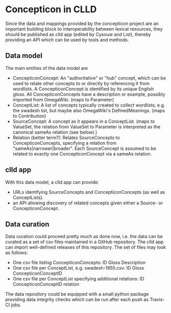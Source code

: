 Concepticon in CLLD
===================

Since the data and mappings provided by the concepticon project are an important
building block to interoperability between lexical resources, they should be
published as clld app (edited by Cysouw and List), thereby providing an API
which can be used by tools and methods.


Data model
----------

The main entities of the data model are

- ConcepticonConcept: An "authoritative" or "hub" concept, which can be used
  to relate other concepts to or directly by referencing it from wordlists.
  A ConcepticonConcept is identified by its unique English gloss. All
  ConcepticonConcepts have a description or example, possibly imported from
  OmegaWiki. (maps to Parameter)
- ConceptList: A list of concepts typically created to collect wordlists;
  e.g. the swadesh list, but maybe also OmegaWiki's DefinedMeanings.
  (maps to Contribution)
- SourceConcept: A concept as it appears in a ConceptList.
  (maps to ValueSet, the relation from ValueSet to Parameter is interpreted as
  the canonical sameAs relation (see below).)
- Relation (better term?): Relates SourceConcepts to ConcepticonConcepts,
  specifying a relation from "sameAs|narrower|broader".
  Each SourceConcept is assumed to be related to exactly one ConcepticonConcept
  via a sameAs relation.


clld app
--------

With this data model, a clld app can provide:

- URLs identifying SourceConcepts and ConcepticonConcepts (as well as ConceptLists).
- an API allowing discovery of related concepts given either a Source- or
  ConcepticonConcept.


Data curation
-------------

Data curation could proceed pretty much as done now, i.e. the data can be
curated as a set of csv files maintained in a GitHub repository. The clld app
can import well-defined releases of this repository. The set of files may
look as follows:

- One csv file listing ConcepticonConcepts:
        ID      Gloss   Description
- One csv file per ConceptList, e.g. swadesh-1955.csv:
        ID      Gloss   ConcepticonConceptID
- One csv file per ConceptList specifying additional relations:
        ID      ConcepticonConceptID    relation

The data repository could be equipped with a small python package providing data
integrity checks which can be run after each push as Travis-CI jobs.

